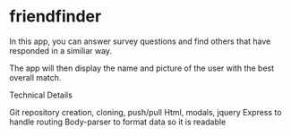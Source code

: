 # friendfinder

In this app, you can answer survey questions and find others that have responded in a similiar way.

The app will then display the name and picture of the user with the best overall match.

Technical Details

Git repository creation, cloning, push/pull 
Html, modals, jquery 
Express to handle routing
Body-parser to format data so it is readable 


